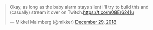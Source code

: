<blockquote class="twitter-tweet" data-lang="en"><p lang="en" dir="ltr">Okay, as long as the baby alarm stays silent I&#39;ll try to build this and (casually) stream it over on Twitch.<a href="https://t.co/m08Er6241u">https://t.co/m08Er6241u</a></p>&mdash; Mikkel Malmberg (@mikker) <a href="https://twitter.com/mikker/status/1079112495875411969?ref_src=twsrc%5Etfw">December 29, 2018</a></blockquote>
